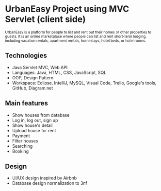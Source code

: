 # UrbanEasy Project using MVC Servlet (client side)
<sub>UrbanEasy is a platform for people to list and rent out their homes or other properties to guests. It is an online 
marketplace where people can list and rent short-term lodging, including vacation rentals, apartment rentals, homestays, 
hotel beds, or hotel rooms.</sub>

## Technologies
- Java Servlet MVC, Web API
- Languages: Java, HTML, CSS, JavaScript, SQL
- OOP, Design Pattern
- Workspace: Eclipse, IntelliJ, MySQL, Visual Code, Trello, Google's tools, GitHub, Diagram.net

## Main features
- Show houses from database
- Log in, log out, sign up
- Show house's detail
- Upload house for rent
- Payment
- Filter houses
- Searching
- Booking

## Design
- UI/UX design inspired by Airbnb
- Database design normalization to 3nf

